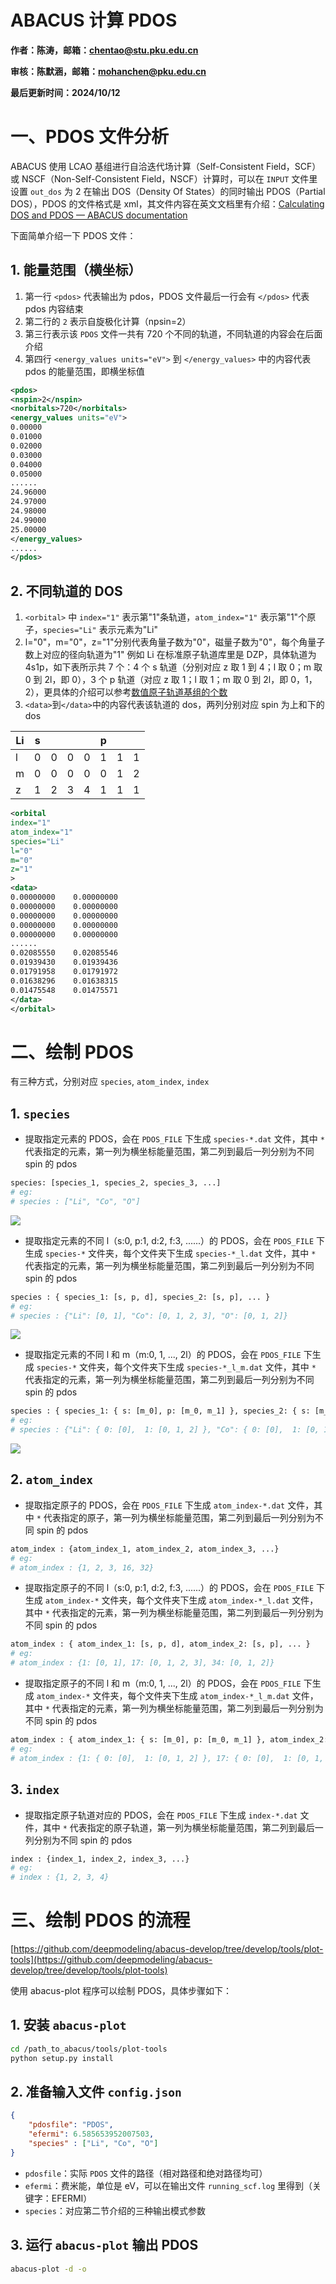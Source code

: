 # ABACUS 计算 PDOS

<strong>作者：陈涛，邮箱：chentao@stu.pku.edu.cn</strong>

<strong>审核：陈默涵，邮箱：mohanchen@pku.edu.cn</strong>

<strong>最后更新时间：2024/10/12</strong>

# 一、PDOS 文件分析

ABACUS 使用 LCAO 基组进行自洽迭代场计算（Self-Consistent Field，SCF）或 NSCF（Non-Self-Consistent Field，NSCF）计算时，可以在 `INPUT` 文件里设置 `out_dos` 为 2 在输出 DOS（Density Of States）的同时输出 PDOS（Partial DOS），PDOS 的文件格式是 xml，其文件内容在英文文档里有介绍：[Calculating DOS and PDOS — ABACUS documentation](https://abacus.deepmodeling.com/en/latest/advanced/elec_properties/dos.html#pdos)

下面简单介绍一下 PDOS 文件：

## 1. 能量范围（横坐标）

1. 第一行 `<pdos>` 代表输出为 pdos，PDOS 文件最后一行会有 `</pdos>` 代表 pdos 内容结束
2. 第二行的 `2` 表示自旋极化计算（npsin=2）
3. 第三行表示该 `PDOS` 文件一共有 720 个不同的轨道，不同轨道的内容会在后面介绍
4. 第四行 `<energy_values units="eV">` 到 `</energy_values>` 中的内容代表 pdos 的能量范围，即横坐标值

```xml
<pdos>
<nspin>2</nspin>
<norbitals>720</norbitals>
<energy_values units="eV">
0.00000
0.01000
0.02000
0.03000
0.04000
0.05000
......
24.96000
24.97000
24.98000
24.99000
25.00000
</energy_values>
......
</pdos>
```

## 2. 不同轨道的 DOS

1. `<orbital>` 中 `index="1"` 表示第"1"条轨道，`atom_index="1"` 表示第"1"个原子，`species="Li"` 表示元素为"Li"
2. l="0"，m="0"，z="1"分别代表角量子数为"0"，磁量子数为"0"，每个角量子数上对应的径向轨道为"1"
   例如 Li 在标准原子轨道库里是 DZP，具体轨道为 4s1p，如下表所示共 7 个：4 个 s 轨道（分别对应 z 取 1 到 4；l 取 0；m 取 0 到 2l，即 0），3 个 p 轨道（对应 z 取 1；l 取 1；m 取 0 到 2l，即 0，1，2），更具体的介绍可以参考[数值原子轨道基组的个数](https://mcresearch.github.io/abacus-user-guide/abacus-nac1.html#3-%E6%95%B0%E5%80%BC%E5%8E%9F%E5%AD%90%E8%BD%A8%E9%81%93%E5%9F%BA%E7%BB%84%E7%9A%84%E4%B8%AA%E6%95%B0)
3. `<data>`到`</data>`中的内容代表该轨道的 dos，两列分别对应 spin 为上和下的 dos

| Li | s |   |   |   | p |   |   |
| -- | - | - | - | - | - | - | - |
| l  | 0 | 0 | 0 | 0 | 1 | 1 | 1 |
| m  | 0 | 0 | 0 | 0 | 0 | 1 | 2 |
| z  | 1 | 2 | 3 | 4 | 1 | 1 | 1 |

```xml
<orbital
index="1"
atom_index="1"
species="Li"
l="0"
m="0"
z="1"
>
<data>
0.00000000    0.00000000
0.00000000    0.00000000
0.00000000    0.00000000
0.00000000    0.00000000
0.00000000    0.00000000
......
0.02085550    0.02085546
0.01939430    0.01939436
0.01791958    0.01791972
0.01638296    0.01638315
0.01475548    0.01475571
</data>
</orbital>
```

# 二、绘制 PDOS

有三种方式，分别对应 `species`, `atom_index`, `index`

## 1. `species`

- 提取指定元素的 PDOS，会在 `PDOS_FILE` 下生成 `species-*.dat` 文件，其中 `*` 代表指定的元素，第一列为横坐标能量范围，第二列到最后一列分别为不同 spin 的 pdos

```python
species: [species_1, species_2, species_3, ...]
# eg: 
# species : ["Li", "Co", "O"]
```

![](picture/fig_pdos1.png)

- 提取指定元素的不同 l（s:0, p:1, d:2, f:3, ......）的 PDOS，会在 `PDOS_FILE` 下生成 `species-*` 文件夹，每个文件夹下生成 `species-*_l.dat` 文件，其中 `*` 代表指定的元素，第一列为横坐标能量范围，第二列到最后一列分别为不同 spin 的 pdos

```python
species : { species_1: [s, p, d], species_2: [s, p], ... }
# eg: 
# species : {"Li": [0, 1], "Co": [0, 1, 2, 3], "O": [0, 1, 2]}
```

![](picture/fig_pdos2.png)

- 提取指定元素的不同 l 和 m（m:0, 1, ..., 2l）的 PDOS，会在 `PDOS_FILE` 下生成 `species-*` 文件夹，每个文件夹下生成 `species-*_l_m.dat` 文件，其中 `*` 代表指定的元素，第一列为横坐标能量范围，第二列到最后一列分别为不同 spin 的 pdos

```python
species : { species_1: { s: [m_0], p: [m_0, m_1] }, species_2: { s: [m_0], p: [m_0, m_1], ... }}
# eg: 
# species : {"Li": { 0: [0],  1: [0, 1, 2] }, "Co": { 0: [0],  1: [0, 1, 2], 2: [0, 1, 2, 3, 4], 3: [0, 1, 2, 3, 4, 5, 6] }, "O": { 0: [0],  1: [0, 1, 2], 2: [0, 1, 2, 3, 4] }}
```

![](picture/fig_pdos3.png)

## 2. `atom_index`

- 提取指定原子的 PDOS，会在 `PDOS_FILE` 下生成 `atom_index-*.dat` 文件，其中 `*` 代表指定的原子，第一列为横坐标能量范围，第二列到最后一列分别为不同 spin 的 pdos

```python
atom_index : {atom_index_1, atom_index_2, atom_index_3, ...}
# eg: 
# atom_index : {1, 2, 3, 16, 32}
```

- 提取指定原子的不同 l（s:0, p:1, d:2, f:3, ......）的 PDOS，会在 `PDOS_FILE` 下生成 `atom_index-*` 文件夹，每个文件夹下生成 `atom_index-*_l.dat` 文件，其中 `*` 代表指定的元素，第一列为横坐标能量范围，第二列到最后一列分别为不同 spin 的 pdos

```python
atom_index : { atom_index_1: [s, p, d], atom_index_2: [s, p], ... }
# eg: 
# atom_index : {1: [0, 1], 17: [0, 1, 2, 3], 34: [0, 1, 2]}
```

- 提取指定原子的不同 l 和 m（m:0, 1, ..., 2l）的 PDOS，会在 `PDOS_FILE` 下生成 `atom_index-*` 文件夹，每个文件夹下生成 `atom_index-*_l_m.dat` 文件，其中 `*` 代表指定的元素，第一列为横坐标能量范围，第二列到最后一列分别为不同 spin 的 pdos

```python
atom_index : { atom_index_1: { s: [m_0], p: [m_0, m_1] }, atom_index_2: { s: [m_0], p: [m_0, m_1], ... }}
# eg: 
# atom_index : {1: { 0: [0],  1: [0, 1, 2] }, 17: { 0: [0],  1: [0, 1, 2], 2: [0, 1, 2, 3, 4], 3: [0, 1, 2, 3, 4, 5, 6] }, 34: { 0: [0],  1: [0, 1, 2], 2: [0, 1, 2, 3, 4] }}
```

## 3.  `index`

- 提取指定原子轨道对应的 PDOS，会在 `PDOS_FILE` 下生成 `index-*.dat` 文件，其中 `*` 代表指定的原子轨道，第一列为横坐标能量范围，第二列到最后一列分别为不同 spin 的 pdos

```python
index : {index_1, index_2, index_3, ...}
# eg:
# index : {1, 2, 3, 4}
```

# 三、绘制 PDOS 的流程

[https://github.com/deepmodeling/abacus-develop/tree/develop/tools/plot-tools](https://github.com/deepmodeling/abacus-develop/tree/develop/tools/plot-tools)

使用 abacus-plot 程序可以绘制 PDOS，具体步骤如下：

## 1. 安装 `abacus-plot`

```bash
cd /path_to_abacus/tools/plot-tools
python setup.py install
```

## 2. 准备输入文件 `config.json`

```json
{
    "pdosfile": "PDOS",
    "efermi": 6.585653952007503,
    "species" : ["Li", "Co", "O"]
}
```

- `pdosfile`：实际 `PDOS` 文件的路径（相对路径和绝对路径均可）
- `efermi`：费米能，单位是 eV，可以在输出文件 `running_scf.log` 里得到（关键字：EFERMI）
- `species`：对应第二节介绍的三种输出模式参数

## 3. 运行 `abacus-plot` 输出 PDOS

```bash
abacus-plot -d -o
```